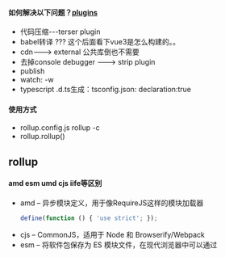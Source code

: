 #### 如何解决以下问题？[plugins](https://github.com/rollup/awesome)
* 代码压缩---terser plugin
* babel转译 ??? 这个后面看下vue3是怎么构建的。。
* cdn---> external 公共库倒也不需要
* 去掉console debugger ---> strip plugin
* publish
* watch: -w
* typescript .d.ts生成：tsconfig.json: declaration:true

#### 使用方式
- rollup.config.js rollup -c
- rollup.rollup()


## rollup

#### amd esm umd cjs iife等区别
* amd – 异步模块定义，用于像RequireJS这样的模块加载器
    ```javascript
    define(function () { 'use strict'; });
    ```
* cjs – CommonJS，适用于 Node 和 Browserify/Webpack
* esm – 将软件包保存为 ES 模块文件，在现代浏览器中可以通过 <script type=module> 标签引入
* iife – 一个自动执行的功能，适合作为<script>标签。（如果要为应用程序创建一个捆绑包，您可能想要使用它，因为它会使文件大小变小。）
* umd – 通用模块定义，以amd，cjs 和 iife 为一体
    ```javascript
    (function (global, factory) {
  typeof exports === 'object' && typeof module !== 'undefined' ? factory(require('loadsh')) :
  typeof define === 'function' && define.amd ? define(['loadsh'], factory) :
  (global = typeof globalThis !== 'undefined' ? globalThis : global || self, factory(global.loadsh)); }(this, (function (loadsh) { 'use strict'; //code 
  })));//#sourceMappingURL=index.js.map

    ```
## rollup Plugin
### strip
```javascript
function strip(options = {}) {
  const include = options.include || '**/*.js';
  const { exclude } = options;
  const filter = createFilter(include, exclude);
  const sourceMap = options.sourceMap !== false;

  const removeDebuggerStatements = options.debugger !== false;
  const functions = (options.functions || ['console.*', 'assert.*']).map((keypath) =>
    keypath.replace(/\*/g, '\\w+').replace(/\./g, '\\s*\\.\\s*')
  );

  const labels = options.labels || [];

  const labelsPatterns = labels.map((l) => `${l}\\s*:`);

  const firstPass = [...functions, ...labelsPatterns];
  if (removeDebuggerStatements) {
    firstPass.push('debugger\\b');
  }

  const reFunctions = new RegExp(`^(?:${functions.join('|')})$`);
  const reFirstpass = new RegExp(`\\b(?:${firstPass.join('|')})`);
  const firstPassFilter = firstPass.length > 0 ? (code) => reFirstpass.test(code) : () => false;
  const UNCHANGED = null;

  return {
    name: 'strip',

    transform(code, id) {
      if (!filter(id) || !firstPassFilter(code)) {
        return UNCHANGED;
      }

      let ast;

      try {
        ast = this.parse(code);
      } catch (err) {
        err.message += ` in ${id}`;
        throw err;
      }

      const magicString = new MagicString(code);
      let edited = false;

      function remove(start, end) {
        while (whitespace.test(code[start - 1])) start -= 1;
        magicString.remove(start, end);
      }

      function isBlock(node) {
        return node && (node.type === 'BlockStatement' || node.type === 'Program');
      }

      function removeExpression(node) {
        const { parent } = node;

        if (parent.type === 'ExpressionStatement') {
          removeStatement(parent);
        } else {
          magicString.overwrite(node.start, node.end, '(void 0)');
        }

        edited = true;
      }

      function removeStatement(node) {
        const { parent } = node;

        if (isBlock(parent)) {
          remove(node.start, node.end);
        } else {
          magicString.overwrite(node.start, node.end, '(void 0);');
        }

        edited = true;
      }

      walk(ast, {
        enter(node, parent) {
          Object.defineProperty(node, 'parent', {
            value: parent,
            enumerable: false,
            configurable: true
          });

          if (sourceMap) {
            magicString.addSourcemapLocation(node.start);
            magicString.addSourcemapLocation(node.end);
          }

          if (removeDebuggerStatements && node.type === 'DebuggerStatement') {
            removeStatement(node);
            this.skip();
          } else if (node.type === 'LabeledStatement') {
            if (node.label && labels.includes(node.label.name)) {
              removeStatement(node);
              this.skip();
            }
          } else if (node.type === 'CallExpression') {
            const keypath = flatten(node.callee);
            if (keypath && reFunctions.test(keypath)) {
              removeExpression(node);
              this.skip();
            }
          }
        }
      });

      if (!edited) {
        return UNCHANGED;
      }

      code = magicString.toString();
      const map = sourceMap ? magicString.generateMap() : null;

      return { code, map };
    }
  };
}
```

## esbuild TODO
